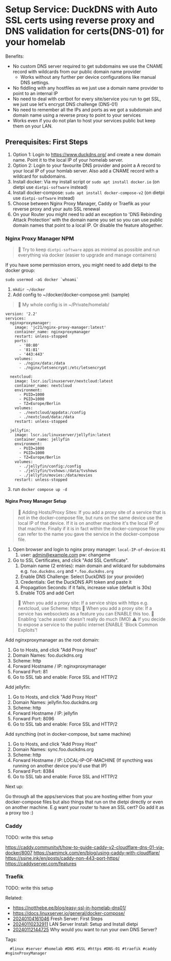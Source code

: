 # Setup Service: DuckDNS with Auto SSL certs using reverse proxy and DNS validation for certs(DNS-01) for your homelab

Benefits:

* No custom DNS server required to get subdomains we use the CNAME record with
  wildcards from our public domain name provider
    * Works without any further per device configurations like manual DNS
      settings.
* No fiddling with any hostfiles as we just use a domain name provider to point
  to an internal IP
* No need to deal with certbot for every site/service you run to get SSL, we just
  use let's encrypt DNS challenge (DNS-01)
* No need to remember all the IPs and ports as we got a subdomain and domain
  name using a reverse proxy to point to your services
* Works even if you do not plan to host your services public but keep them on
  your LAN.

## Prerequisites: First Steps

1. Option 1: Login to https://www.duckdns.org/ and create a new domain name.
   Point it to the local IP of your homelab server.
1. Option 2: Login to your favourite DNS provider and point a A record to your
   local IP of your homlab server. Also add a CNAME record with a wildcard for
   subdomains.
1. Install docker: Via my install script or `sudo apt install docker.io` (on dietpi use `dietpi-software` instead)
1. Install docker-compose: `sudo apt install docker-compose-v2` (on dietpi use `dietpi-software` instead)
1. Choose between Nginx Proxy Manager, Caddy or Traefik as your reverse proxy and your auto SSL renewal
1. On your Router you might need to add an exception to 'DNS Rebinding Attack
   Protection' with the domain name you set so you can use public domain names
   that point to a local IP. Or disable the feature altogether.

### Nginx Proxy Manager NPM

> 🧐 Try to keep `dietpi-software` apps as minimal as possible and run
> everything via docker (easier to upgrade and manage containers)

If you have some permission errors, you might need to add dietpi to the docker group:

```
sudo usermod -aG docker `whoami`
```

1. `mkdir ~/docker`
1. Add config to ~/docker/docker-compose.yml: (sample)

> 📝 My whole config is in ~/Private/homelab/

```
version: '2.2'
services:
  nginxproxymanager:
    image: 'jc21/nginx-proxy-manager:latest'
    container_name: nginxproxymanager
    restart: unless-stopped
    ports:
      - '80:80'
      - '81:81'
      - '443:443'
    volumes:
      - ./nginx/data:/data
      - ./nginx/letsencrypt:/etc/letsencrypt

  nextcloud:
    image: lscr.io/linuxserver/nextcloud:latest
    container_name: nextcloud
    environment:
      - PUID=1000
      - PGID=1000
      - TZ=Europe/Berlin
    volumes:
      - ./nextcloud/appdata:/config
      - ./nextcloud/data:/data
    restart: unless-stopped

  jellyfin:
    image: lscr.io/linuxserver/jellyfin:latest
    container_name: jellyfin
    environment:
      - PUID=1000
      - PGID=1000
      - TZ=Europe/Berlin
    volumes:
      - ./jellyfin/config:/config
      - ./jellyfin/tvshows:/data/tvshows
      - ./jellyfin/movies:/data/movies
    restart: unless-stopped
```

3. run `docker compose up -d`

#### Nginx Proxy Manager Setup

> 🧐 Adding Hosts/Proxy Sites: If you add a proxy site of a service that is not
> in the docker-compose file, but runs on the same device use the local IP of that device.
> If it is on another machine it's the local IP of that machine.
> Finally if it is in fact within the docker-compose file you can refer to the
> name you gave the service in the docker-compose file.

1. Open browser and login to nginx proxy manager: `local-IP-of-device:81`
    1. user: admin@example.com pw: changeme
1. Go to SSL Certificates, and click "Add SSL Certificate".
    1. Domain name (2 entries): main domain and wildcard for subdomains e.g. `foo.duckdns.org` and `*.foo.duckdns.org`
    1. Enable DNS Challenge: Select DuckDNS (or your provider)
    1. Credentials: Get the DuckDNS API token and paste it
    1. Propagation Seconds: if it fails, increase value (default is 30s)
    1. Enable TOS and add Cert

> 🧐 When you add a proxy site: If a service ships with https e.g. nextcloud,
> use Scheme: https
> 🧐 When you add a proxy site: If a service has websockets as a feature you
> can ENABLE this too.
> 🧐 Enabling 'cache assets' doesn't really do much (IMO)
> ⚠️ If you decide to expose a service to the public internet ENABLE 'Block
> Common Exploits'!

Add nginxproxymanager as the root domain:

1. Go to Hosts, and click "Add Proxy Host"
1. Domain Names: foo.duckdns.org
1. Scheme: http
1. Forward Hostname / IP: nginxproxymanager
1. Forward Port: 81
1. Go to SSL tab and enable: Force SSL and HTTP/2

Add jellyfin:

1. Go to Hosts, and click "Add Proxy Host"
1. Domain Names: jellyfin.foo.duckdns.org
1. Scheme: http
1. Forward Hostname / IP: jellyfin
1. Forward Port: 8096
1. Go to SSL tab and enable: Force SSL and HTTP/2

Add syncthing (not in docker-compose, but same machine)

1. Go to Hosts, and click "Add Proxy Host"
1. Domain Names: sync.foo.duckdns.org
1. Scheme: http
1. Forward Hostname / IP: LOCAL-IP-OF-MACHINE (If syncthing was running on another device you'd use that IP)
1. Forward Port: 8384
1. Go to SSL tab and enable: Force SSL and HTTP/2

Next up:

Go through all the apps/services that you are hosting either from your
docker-compose files but also things that run on the dietpi directly or even on
another machine. E.g want your router to have an SSL cert? Go add it as a proxy
too :)

### Caddy

TODO: write this setup

https://caddy.community/t/how-to-guide-caddy-v2-cloudflare-dns-01-via-docker/8007
https://samjmck.com/en/blog/using-caddy-with-cloudflare/
https://ssine.ink/en/posts/caddy-non-443-port-https/
https://caddyserver.com/features

### Traefik

TODO: write this setup

Related:

* <https://notthebe.ee/blog/easy-ssl-in-homelab-dns01/>
* <https://docs.linuxserver.io/general/docker-compose/>
* [20240104161046](/20240104161046/) Fresh Server: First Steps
* [20240110232911](/20240110232911/) LAN Server Install: Setup and Install dietpi
* [20240112144725](/20240112144725/) Why would you want to run your own DNS Server?

Tags:

      #linux #server #homelab #DNS #SSL #https #DNS-01 #traefik #caddy #nginxProxyManager
